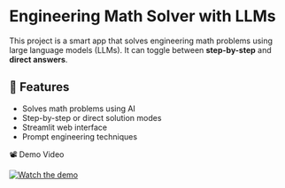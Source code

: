 # Engineering Math Solver with LLMs

This project is a smart app that solves engineering math problems using large language models (LLMs). It can toggle between **step-by-step** and **direct answers**.

## 🔧 Features

- Solves math problems using AI
- Step-by-step or direct solution modes
- Streamlit web interface
- Prompt engineering techniques



 📽️ Demo Video

[![Watch the demo](https://img.youtube.com/vi/FdrAJt_cx1o/0.jpg)](https://youtu.be/FdrAJt_cx1o?si=RU9GdoCJtD0TEF6Y)




